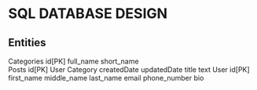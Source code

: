 # SQL DATABASE DESIGN

## Entities
Categories
    id[PK]
    full_name
    short_name    
Posts
    id[PK]
    User
    Category
    createdDate
    updatedDate
    title
    text
User
    id[PK]
    first_name
    middle_name
    last_name
    email
    phone_number
    bio
